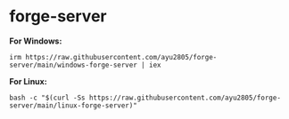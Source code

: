 # forge-server

**For Windows:**
```
irm https://raw.githubusercontent.com/ayu2805/forge-server/main/windows-forge-server | iex
```

**For Linux:**
```
bash -c "$(curl -Ss https://raw.githubusercontent.com/ayu2805/forge-server/main/linux-forge-server)"
```
